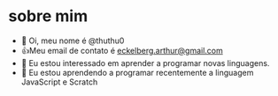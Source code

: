 # sobre mim
- 👋 Oi, meu nome é @thuthu0
- :+1:Meu email de contato é eckelberg.arthur@gmail.com
- 👀 Eu estou interessado em aprender a programar novas linguagens.
- 🌱 Eu estou aprendendo a programar recentemente a linguagem JavaScript e Scratch
